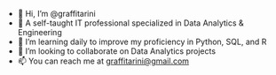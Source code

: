 - 👋 Hi, I’m @graffitarini
- 👀 A self-taught IT professional specialized in Data Analytics & Engineering
- 🌱 I’m learning daily to improve my proficiency in Python, SQL, and R
- 💞️ I’m looking to collaborate on Data Analytics projects
- 📫 You can reach me at graffitarini@gmail.com

<!---
graffitarini/graffitarini is a ✨ special ✨ repository because its `README.md` (this file) appears on your GitHub profile.
You can click the Preview link to take a look at your changes.
--->
